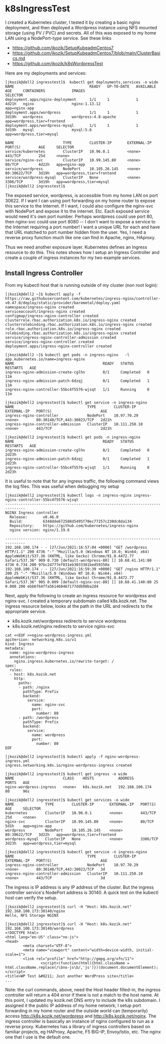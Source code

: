 # k8sIngressTest
I created a Kubernetes cluster, I tested it by creating a basic nginx deployment, and then deployed a Wordpress instance using NFS mounted storage (using PV / PVC) and secrets.  All of this was exposed to my home LAN using a NodePort-type service.
See these links
- https://github.com/jkozik/SetupKubeadmCentos7
- https://github.com/jkozik/SetupKubeadmCentos7/blob/main/ClusterBasics.md
- https://github.com/jkozik/k8sWordpressTest

Here are my deployments and services:
```
[jkozik@dell2 ingresstest]$  kubectl get deployments,services -o wide
NAME                                  READY   UP-TO-DATE   AVAILABLE   AGE     CONTAINERS            IMAGES                                         SELECTOR
deployment.apps/nginx-deployment      1/1     1            1           4d21h   nginx                 nginx:1.13.12                                  app=nginx-app
deployment.apps/wordpress             1/1     1            1           3d19h   wordpress             wordpress:4.8-apache                           app=wordpress,tier=frontend
deployment.apps/wordpress-mysql       1/1     1            1           3d19h   mysql                 mysql:5.6                                      app=wordpress,tier=mysql

NAME                      TYPE        CLUSTER-IP       EXTERNAL-IP   PORT(S)        AGE     SELECTOR
service/kubernetes        ClusterIP   10.96.0.1        <none>        443/TCP        25d     <none>
service/nginx-svc         ClusterIP   10.99.145.80     <none>        80/TCP         4d22h   app=nginx-app
service/wordpress         NodePort    10.105.26.145    <none>        80:30622/TCP   3d19h   app=wordpress,tier=frontend
service/wordpress-mysql   ClusterIP   None             <none>        3306/TCP       3d19h   app=wordpress,tier=mysql
[jkozik@dell2 ingresstest]$
```
The exposed service, wordpress, is accessible from my home LAN on port 30622. If I want I can using port forwarding on my home router to expose this service to the Internet.  If I want, I could also configure the nginx-svc with NodePort and expose it to the internet. Etc.
Each exposed service would need it's own port number.  Perhaps wordpress could use port 80, then nginx-svc could use port 8080 -- I don't want to expose a service to the Internet requiring a port number!  I want a unique URL for each and have that URL matched to port number hidden from the user.  Yes, I need a reverse proxy function much like one can find in Apache, nginx, HAproxy.

Thus we need another exposure layer.  Kubernetes defines an Ingress resource to do this. This notes shows how I setup an Ingress Controller and create a couple of ingress instances for my two example services.

## Install Ingress Controller

From my kubectl host that is running outside of my cluster (non root login):
```
[jkozik@dell2 ~]$ kubectl apply -f https://raw.githubusercontent.com/kubernetes/ingress-nginx/controller-v0.47.0/deploy/static/provider/baremetal/deploy.yaml
namespace/ingress-nginx created
serviceaccount/ingress-nginx created
configmap/ingress-nginx-controller created
clusterrole.rbac.authorization.k8s.io/ingress-nginx created
clusterrolebinding.rbac.authorization.k8s.io/ingress-nginx created
role.rbac.authorization.k8s.io/ingress-nginx created
rolebinding.rbac.authorization.k8s.io/ingress-nginx created
service/ingress-nginx-controller-admission created
service/ingress-nginx-controller created
deployment.apps/ingress-nginx-controller created 

[jkozik@dell2 ~]$ kubectl get pods -n ingress-nginx   -l app.kubernetes.io/name=ingress-nginx
NAME                                        READY   STATUS      RESTARTS   AGE
ingress-nginx-admission-create-cglhn        0/1     Completed   0          11m
ingress-nginx-admission-patch-6dzqj         0/1     Completed   1          11m
ingress-nginx-controller-55bc4f5576-wjsqt   1/1     Running     0          11m

[jkozik@dell2 ingresstest]$ kubectl get service -n ingress-nginx
NAME                                 TYPE        CLUSTER-IP      EXTERNAL-IP   PORT(S)                      AGE
ingress-nginx-controller             NodePort    10.97.70.29     <none>        80:30140/TCP,443:30023/TCP   2d21h
ingress-nginx-controller-admission   ClusterIP   10.111.250.10   <none>        443/TCP                      2d21h

[jkozik@dell2 ingresstest]$ kubectl get pods -n ingress-nginx
NAME                                        READY   STATUS      RESTARTS   AGE
ingress-nginx-admission-create-cglhn        0/1     Completed   0          2d23h
ingress-nginx-admission-patch-6dzqj         0/1     Completed   1          2d23h
ingress-nginx-controller-55bc4f5576-wjsqt   1/1     Running     0          2d23h

```
It is useful to note that for any ingress traffic, the following command views the log files.  This was useful when debugging my setup
```
[jkozik@dell2 ingresstest]$ kubectl logs -n ingress-nginx ingress-nginx-controller-55bc4f5576-wjsqt
-------------------------------------------------------------------------------
NGINX Ingress controller
  Release:       v0.46.0
  Build:         6348dde672588d5495f70ec77257c230dc8da134
  Repository:    https://github.com/kubernetes/ingress-nginx
  nginx version: nginx/1.19.6

-------------------------------------------------------------------------------
192.168.100.174 - - [27/Jun/2021:16:57:04 +0000] "GET /wordpress HTTP/1.1" 200 4736 "-" "Mozilla/5.0 (Windows NT 10.0; Win64; x64) AppleWebKit/537.36 (KHTML, like Gecko) Chrome/91.0.4472.77 Safari/537.36" 909 0.730 [default-wordpress-80] [] 10.68.41.141:80 4736 0.734 200 97bc24777ef031eb3033381bed59350a
192.168.100.174 - - [27/Jun/2021:16:59:39 +0000] "GET /nginx HTTP/1.1" 200 25 "-" "Mozilla/5.0 (Windows NT 10.0; Win64; x64) AppleWebKit/537.36 (KHTML, like Gecko) Chrome/91.0.4472.77 Safari/537.36" 905 0.009 [default-nginx-svc-80] [] 10.68.41.140:80 25 0.008 200 ebb6f64ffa561468467177ddb98ba2d4
```
Next, apply the following to create an ingress resource for wordpress and nginx-svc.  I created a temporary subdomain called k8s.kozk.net.  The ingress resource below, looks at the path in the URL and redirects to the appropriate service.  
- k8s.kozik.net/wordpress redirects to service wordpress
- k8s.kozik.net/nginx redirects to service nginx-svc
```
cat <<EOF >>nginx-wordpress-ingress.yml
apiVersion: networking.k8s.io/v1
kind: Ingress
metadata:
  name: nginx-wordpress-ingress
  annotations:
    nginx.ingress.kubernetes.io/rewrite-target: /
spec:
  rules:
  - host: k8s.kozik.net
    http:
      paths:
      - path: /nginx
        pathType: Prefix
        backend:
          service:
            name: nginx-svc
            port:
              number: 80
      - path: /wordpress
        pathType: Prefix
        backend:
          service:
            name: wordpress
            port:
              number: 80
EOF

[jkozik@dell2 ingresstest]$ kubectl apply -f nginx-wordpress-ingress.yml
ingress.networking.k8s.io/nginx-wordpress-ingress created

[jkozik@dell2 ingresstest]$ kubectl get ingress -o wide
NAME                      CLASS    HOSTS           ADDRESS           PORTS   AGE
nginx-wordpress-ingress   <none>   k8s.kozik.net   192.168.100.174   80      96s

[jkozik@dell2 ingresstest]$ kubectl get services -o wide
NAME              TYPE        CLUSTER-IP       EXTERNAL-IP   PORT(S)        AGE     SELECTOR
kubernetes        ClusterIP   10.96.0.1        <none>        443/TCP        25d     <none>
nginx-svc         ClusterIP   10.99.145.80     <none>        80/TCP         5d1h    app=nginx-app
wordpress         NodePort    10.105.26.145    <none>        80:30622/TCP   3d22h   app=wordpress,tier=frontend
wordpress-mysql   ClusterIP   None             <none>        3306/TCP       3d23h   app=wordpress,tier=mysql

[jkozik@dell2 ingresstest]$ kubectl get service -n ingress-nginx
NAME                                 TYPE        CLUSTER-IP      EXTERNAL-IP   PORT(S)                      AGE
ingress-nginx-controller             NodePort    10.97.70.29     <none>        80:30140/TCP,443:30023/TCP   3d
ingress-nginx-controller-admission   ClusterIP   10.111.250.10   <none>        443/TCP                      3d

```
The ingress is IP address is any IP address of the cluster.  But the ingress controller service's NodePort address is 30140.  A quick test on the kubectl host can verify the setup.
```
[jkozik@dell2 ingresstest]$ curl -H "Host: k8s.kozik.net" 192.168.100.173:30140/nginx
Hello, NFS Storage NGINX

[jkozik@dell2 ingresstest]$ curl -H "Host: k8s.kozik.net" 192.168.100.173:30140/wordpress
<!DOCTYPE html>
<html lang="en-US" class="no-js">
<head>
        <meta charset="UTF-8">
        <meta name="viewport" content="width=device-width, initial-scale=1">
        <link rel="profile" href="http://gmpg.org/xfn/11">
                <script>(function(html){html.className = html.className.replace(/\bno-js\b/,'js')})(document.documentElement);</script>
<title>WP Test &#8211; Just another WordPress site</title>
...
```
Note:  the curl commands, above, need the Host header filled-in, the ingress controller will return a 404 error if there is not a match to the host name. At this point, I updated my kozik.net DNS entry to include the k8s subdomain.  I assigned it the public IP address of my home network; I setup port forwarding in my home router and the outside world can (temporarily) access http://k8s.kozik.net/wordpress and http://k8s.kozik.net/nginx. 
The ingress controller is basically an instance of nginx configured to run as a reverse proxy.  Kubernetes has a library of ingress controllers based on familiar projects, eg HAProxy, Apache, F5 BIG-IP, Envoy/Istio, etc.  The nginx one that I use is the default one. 
